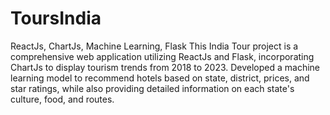 # ToursIndia

ReactJs, ChartJs, Machine Learning, Flask
This India Tour project is a comprehensive web application utilizing ReactJs and Flask, incorporating ChartJs
to display tourism trends from 2018 to 2023. Developed a machine learning model to recommend hotels
based on state, district, prices, and star ratings, while also providing detailed information on each state's
culture, food, and routes.


